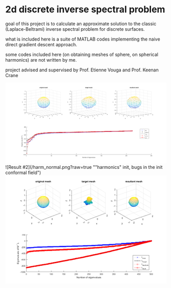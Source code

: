 # 2d discrete inverse spectral problem

goal of this project is to calculate an approximate solution to the classic (Laplace-Beltrami) inverse spectral problem for discrete surfaces.

what is included here is a suite of MATLAB codes implementing the naive direct gradient descent approach.

some codes included here (on obtaining meshes of sphere, on spherical harmonics) are not written by me.

project advised and supervised by Prof. Etienne Vouga and Prof. Keenan Crane

![Result #1](/rand.png?raw=true "simple rand init")
![Result #2](/harm_normal.png?raw=true ""harmonics" init, bugs in the init conformal field")
![Result #3](/spot.png?raw=true "spot the cow init, 500 vertices approx, need better embedding, ShapeUP?")